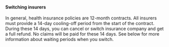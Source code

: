 ####  **Switching insurers**

In general, health insurance policies are 12-month contracts. All insurers
must provide a 14-day cooling-off period from the start of the contract.
During these 14 days, you can cancel or switch insurance company and get a
full refund. No claims will be paid for these 14 days. See below for more
information about waiting periods when you switch.
